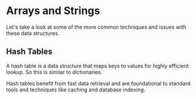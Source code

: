 # Arrays and Strings

Let's take a look at some of the more common techniques and issues with these data structures.

## Hash Tables

A hash table is a data structure that maps keys to values for highly efficient lookup. So this is
similar to dictionaries.

Hash tables benefit from fast data retrieval and are foundational to standard tools and techniques
like caching and database indexing.
